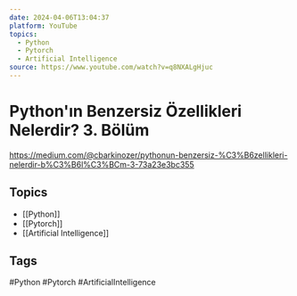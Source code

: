 ```yaml
---
date: 2024-04-06T13:04:37
platform: YouTube
topics:
  - Python
  - Pytorch
  - Artificial Intelligence
source: https://www.youtube.com/watch?v=q8NXALgHjuc
---
```

# Python'ın Benzersiz Özellikleri Nelerdir? 3. Bölüm

https://medium.com/@cbarkinozer/pythonun-benzersiz-%C3%B6zellikleri-nelerdir-b%C3%B6l%C3%BCm-3-73a23e3bc355

## Topics
- [[Python]]
- [[Pytorch]]
- [[Artificial Intelligence]]

## Tags
#Python #Pytorch #ArtificialIntelligence